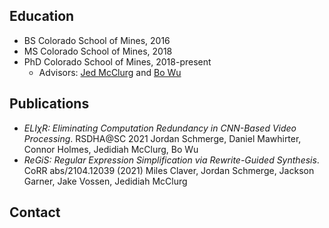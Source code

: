 ## Education

- BS Colorado School of Mines, 2016
- MS Colorado School of Mines, 2018
- PhD Colorado School of Mines, 2018-present
   - Advisors: [Jed McClurg](https://jrmcclurg.com/) and [Bo Wu](https://inside.mines.edu/~bwu/)

## Publications

- *ELIχR: Eliminating Computation Redundancy in CNN-Based Video Processing*. RSDHA@SC 2021
   Jordan Schmerge, Daniel Mawhirter, Connor Holmes, Jedidiah McClurg, Bo Wu
- *ReGiS: Regular Expression Simplification via Rewrite-Guided Synthesis*. CoRR abs/2104.12039 (2021)
   Miles Claver, Jordan Schmerge, Jackson Garner, Jake Vossen, Jedidiah McClurg

## Contact
